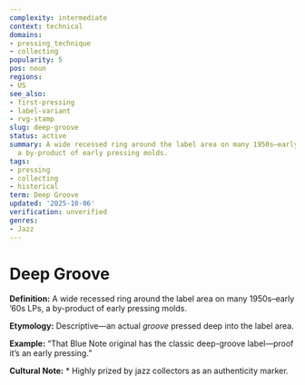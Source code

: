 ```yaml
---
complexity: intermediate
context: technical
domains:
- pressing_technique
- collecting
popularity: 5
pos: noun
regions:
- US
see_also:
- first-pressing
- label-variant
- rvg-stamp
slug: deep-groove
status: active
summary: A wide recessed ring around the label area on many 1950s–early ’60s LPs,
  a by-product of early pressing molds.
tags:
- pressing
- collecting
- historical
term: Deep Groove
updated: '2025-10-06'
verification: unverified
genres:
- Jazz
---
```


# Deep Groove

**Definition:** A wide recessed ring around the label area on many 1950s–early ’60s LPs, a by-product of early pressing molds.

**Etymology:** Descriptive—an actual *groove* pressed deep into the label area.

**Example:** “That Blue Note original has the classic deep-groove label—proof it’s an early pressing.”

**Cultural Note:** * Highly prized by jazz collectors as an authenticity marker.

